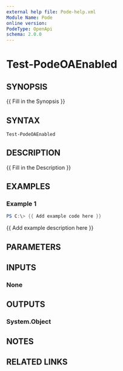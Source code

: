 ```yaml
---
external help file: Pode-help.xml
Module Name: Pode
online version:
PodeType: OpenApi
schema: 2.0.0
---
```


# Test-PodeOAEnabled

## SYNOPSIS
{{ Fill in the Synopsis }}

## SYNTAX

```
Test-PodeOAEnabled
```

## DESCRIPTION
{{ Fill in the Description }}

## EXAMPLES

### Example 1
```powershell
PS C:\> {{ Add example code here }}
```

{{ Add example description here }}

## PARAMETERS

## INPUTS

### None

## OUTPUTS

### System.Object
## NOTES

## RELATED LINKS
